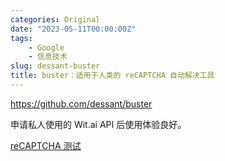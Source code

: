 ```yaml
---
categories: Original
date: "2023-05-11T00:00:00Z"
tags:
    - Google
    - 信息技术
slug: dessant-buster
title: buster：适用于人类的 reCAPTCHA 自动解决工具
---
```


<https://github.com/dessant/buster>

申请私人使用的 Wit.ai API 后使用体验良好。

[reCAPTCHA 测试](https://google.com/recaptcha/api2/demo)
